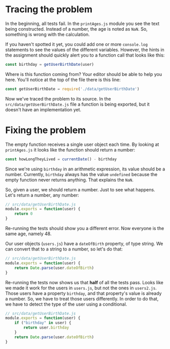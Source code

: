 # Tracing the problem
In the beginning, all tests fail. In the `printAges.js` module you see the text being constructed. Instead of a number, the age is noted as `NaN`. So, something is wrong with the calculation.

If you haven't spotted it yet, you could add one or more `console.log` statements to see the values of the different variables. However, the hints in the assignment should quickly alert you to a function call that looks like this:

```js
const birthday = getUserBirthDate(user)
```

Where is this function coming from? Your editor should be able to help you here. You'll notice at the top of the file there is this line:

```js
const getUserBirthDate = require('./data/getUserBirthDate')
```

Now we've traced the problem to its source. In the `src/data/getUserBirthDate.js` file a function is being exported, but it doesn't have an implementation yet.

# Fixing the problem
The empty function receives a single user object each time. By looking at `printAges.js` it looks like the function should return a number:

```js
const howLongTheyLived = currentDate() - birthday
```

Since we're using `birthday` in an arithmetic expression, its value should be a number. Currently, `birthday` always has the value `undefined` because the empty function never returns anything. That explains the `NaN`.

So, given a user, we should return a number. Just to see what happens. Let's return a number, any number:

```js
// src/data/getUserBirthDate.js
module.exports = function(user) {
    return 0
}
```

Re-running the tests should show you a different error. Now everyone is the same age, namely 48.

Our user objects (`users.js`) have a `dateOfBirth` property, of type string. We can convert that to a string to a number, so let's do that:

```js
// src/data/getUserBirthDate.js
module.exports = function(user) {
    return Date.parse(user.dateOfBirth)
}
```

Re-running the tests now shows us that **half** of all the tests pass. Looks like we made it work for the users in `users.js`, but not the ones in `users2.js`. Those users have a property `birthday`, and that property's value is already a number. So, we have to treat those users differently. In order to do that, we have to detect the type of the user using a conditional.

```js
// src/data/getUserBirthDate.js
module.exports = function(user) {
    if ("birthday" in user) {
        return user.birthday
    }
    return Date.parse(user.dateOfBirth)
}
```
